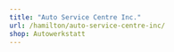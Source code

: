 ```yaml
---
title: "Auto Service Centre Inc."
url: /hamilton/auto-service-centre-inc/
shop: Autowerkstatt
---
```

